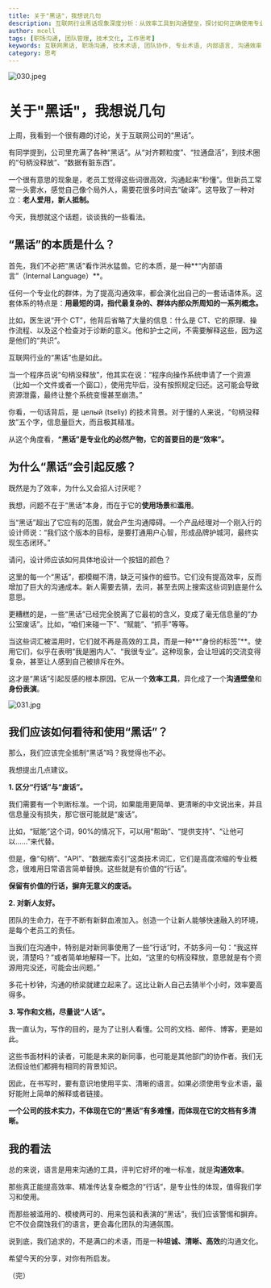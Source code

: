 ```yaml
---
title: 关于"黑话"，我想说几句
description: 互联网行业黑话现象深度分析：从效率工具到沟通壁垒，探讨如何正确使用专业术语，建立高效的团队沟通文化
author: mcell
tags: [职场沟通, 团队管理, 技术文化, 工作思考]
keywords: 互联网黑话, 职场沟通, 技术术语, 团队协作, 专业术语, 内部语言, 沟通效率
category: 思考
---
```


![030.jpeg](https://stack-mcell.tos-cn-shanghai.volces.com/030.jpeg)

# **关于"黑话"，我想说几句**

上周，我看到一个很有趣的讨论，关于互联网公司的“黑话”。

有同学提到，公司里充满了各种“黑话”。从“对齐颗粒度”、“拉通盘活”，到技术圈的“句柄没释放”、“数据有脏东西”。

一个很有意思的现象是，老员工觉得这些词很高效，沟通起来“秒懂”。但新员工常常一头雾水，感觉自己像个局外人，需要花很多时间去“破译”。这导致了一种对立：**老人爱用，新人抵制。**

今天，我想就这个话题，谈谈我的一些看法。

## **“黑话”的本质是什么？**

首先，我们不必把“黑话”看作洪水猛兽。它的本质，是一种**“内部语言”（Internal Language）**。

任何一个专业化的群体，为了提高沟通效率，都会演化出自己的一套话语体系。这套体系的特点是：**用最短的词，指代最复杂的、群体内部众所周知的一系列概念。**

比如，医生说“开个 CT”，他背后省略了大量的信息：什么是 CT、它的原理、操作流程、以及这个检查对于诊断的意义。他和护士之间，不需要解释这些，因为这是他们的“共识”。

互联网行业的“黑话”也是如此。

当一个程序员说“句柄没释放”，他其实在说：“程序向操作系统申请了一个资源（比如一个文件或者一个窗口），使用完毕后，没有按照规定归还。这可能会导致资源泄露，最终让整个系统变慢甚至崩溃。”

你看，一句话背后，是 целый (tseliy) 的技术背景。对于懂的人来说，“句柄没释放”五个字，信息量巨大，而且极其精准。

从这个角度看，**“黑话”是专业化的必然产物，它的首要目的是“效率”。**

## **为什么“黑话”会引起反感？**

既然是为了效率，为什么又会招人讨厌呢？

我想，问题不在于“黑话”本身，而在于它的**使用场景**和**滥用**。

当“黑话”超出了它应有的范围，就会产生沟通障碍。一个产品经理对一个刚入行的设计师说：“我们这个版本的目标，是要打通用户心智，形成品牌护城河，最终实现生态闭环。”

请问，设计师应该如何具体地设计一个按钮的颜色？

这里的每一个“黑话”，都模糊不清，缺乏可操作的细节。它们没有提高效率，反而增加了巨大的沟通成本。新人需要去猜，去问，甚至去网上搜索这些词到底是什么意思。

更糟糕的是，一些“黑话”已经完全脱离了它最初的含义，变成了毫无信息量的“办公室废话”。比如，“咱们来碰一下”、“赋能”、“抓手”等等。

当这些词汇被滥用时，它们就不再是高效的工具，而是一种**“身份的标签”**。使用它们，似乎在表明“我是圈内人”、“我很专业”。这种现象，会让坦诚的交流变得复杂，甚至让人感到自己被排斥在外。

这才是“黑话”引起反感的根本原因。它从一个**效率工具**，异化成了一个**沟通壁垒**和**身份表演**。

![031.jpg](https://stack-mcell.tos-cn-shanghai.volces.com/031.jpg)

## **我们应该如何看待和使用“黑话”？**

那么，我们应该完全抵制“黑话”吗？我觉得也不必。

我想提出几点建议。

**1. 区分“行话”与“废话”。**

我们需要有一个判断标准。一个词，如果能用更简单、更清晰的中文说出来，并且信息量没有损失，那它很可能就是“废话”。

比如，“赋能”这个词，90%的情况下，可以用“帮助”、“提供支持”、“让他可以……”来代替。

但是，像“句柄”、“API”、“数据库索引”这类技术词汇，它们是高度浓缩的专业概念，很难用日常语言简单替换。这些就是有价值的“行话”。

**保留有价值的行话，摒弃无意义的废话。**

**2. 对新人友好。**

团队的生命力，在于不断有新鲜血液加入。创造一个让新人能够快速融入的环境，是每个老员工的责任。

当我们在沟通中，特别是对新同事使用了一些“行话”时，不妨多问一句：“我这样说，清楚吗？”或者简单地解释一下。比如，“这里的句柄没释放，意思就是有个资源用完没还，可能会出问题。”

多花十秒钟，沟通的桥梁就建立起来了。这比让新人自己去猜半个小时，效率要高得多。

**3. 写作和文档，尽量说“人话”。**

我一直认为，写作的目的，是为了让别人看懂。公司的文档、邮件、博客，更是如此。

这些书面材料的读者，可能是未来的新同事，也可能是其他部门的协作者。我们无法假设他们都拥有相同的背景知识。

因此，在书写时，要有意识地使用平实、清晰的语言。如果必须使用专业术语，最好能附上简单的解释或者链接。

**一个公司的技术实力，不体现在它的“黑话”有多难懂，而体现在它的文档有多清晰。**

## **我的看法**

总的来说，语言是用来沟通的工具，评判它好坏的唯一标准，就是**沟通效率**。

那些真正能提高效率、精准传达复杂概念的“行话”，是专业性的体现，值得我们学习和使用。

而那些被滥用的、模棱两可的、用来包装和表演的“黑话”，我们应该警惕和摒弃。它不仅会腐蚀我们的语言，更会毒化团队的沟通氛围。

说到底，我们追求的，不是满口的术语，而是一种**坦诚、清晰、高效**的沟通文化。

希望今天的分享，对你有所启发。

（完）
